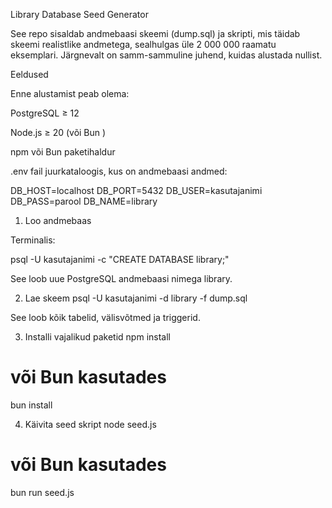 Library Database Seed Generator

See repo sisaldab andmebaasi skeemi (dump.sql) ja skripti, mis täidab skeemi realistlike andmetega, sealhulgas üle 2 000 000 raamatu eksemplari. Järgnevalt on samm-sammuline juhend, kuidas alustada nullist.

Eeldused

Enne alustamist peab olema:

PostgreSQL ≥ 12

Node.js ≥ 20 (või Bun
)

npm või Bun paketihaldur

.env fail juurkataloogis, kus on andmebaasi andmed:

DB_HOST=localhost
DB_PORT=5432
DB_USER=kasutajanimi
DB_PASS=parool
DB_NAME=library

1. Loo andmebaas

Terminalis:

psql -U kasutajanimi -c "CREATE DATABASE library;"


See loob uue PostgreSQL andmebaasi nimega library.

2. Lae skeem
psql -U kasutajanimi -d library -f dump.sql


See loob kõik tabelid, välisvõtmed ja triggerid.

3. Installi vajalikud paketid
npm install
# või Bun kasutades
bun install

4. Käivita seed skript
node seed.js
# või Bun kasutades
bun run seed.js
